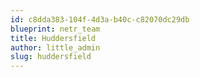 ```yaml
---
id: c8dda383-104f-4d3a-b40c-c82070dc29db
blueprint: netr_team
title: Huddersfield
author: little_admin
slug: huddersfield
---
```


